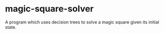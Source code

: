 # magic-square-solver
A program which uses decision trees to solve a magic square given its initial state.
